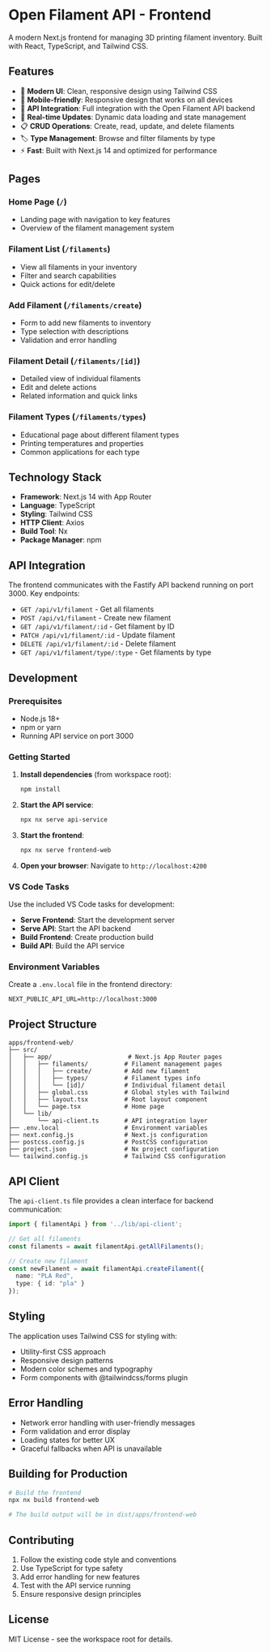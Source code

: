 # Open Filament API - Frontend

A modern Next.js frontend for managing 3D printing filament inventory. Built with React, TypeScript, and Tailwind CSS.

## Features

- 🎨 **Modern UI**: Clean, responsive design using Tailwind CSS
- 📱 **Mobile-friendly**: Responsive design that works on all devices
- 🔗 **API Integration**: Full integration with the Open Filament API backend
- 🚀 **Real-time Updates**: Dynamic data loading and state management
- 📋 **CRUD Operations**: Create, read, update, and delete filaments
- 🏷️ **Type Management**: Browse and filter filaments by type
- ⚡ **Fast**: Built with Next.js 14 and optimized for performance

## Pages

### Home Page (`/`)
- Landing page with navigation to key features
- Overview of the filament management system

### Filament List (`/filaments`)
- View all filaments in your inventory
- Filter and search capabilities
- Quick actions for edit/delete

### Add Filament (`/filaments/create`)
- Form to add new filaments to inventory
- Type selection with descriptions
- Validation and error handling

### Filament Detail (`/filaments/[id]`)
- Detailed view of individual filaments
- Edit and delete actions
- Related information and quick links

### Filament Types (`/filaments/types`)
- Educational page about different filament types
- Printing temperatures and properties
- Common applications for each type

## Technology Stack

- **Framework**: Next.js 14 with App Router
- **Language**: TypeScript
- **Styling**: Tailwind CSS
- **HTTP Client**: Axios
- **Build Tool**: Nx
- **Package Manager**: npm

## API Integration

The frontend communicates with the Fastify API backend running on port 3000. Key endpoints:

- `GET /api/v1/filament` - Get all filaments
- `POST /api/v1/filament` - Create new filament
- `GET /api/v1/filament/:id` - Get filament by ID
- `PATCH /api/v1/filament/:id` - Update filament
- `DELETE /api/v1/filament/:id` - Delete filament
- `GET /api/v1/filament/type/:type` - Get filaments by type

## Development

### Prerequisites

- Node.js 18+ 
- npm or yarn
- Running API service on port 3000

### Getting Started

1. **Install dependencies** (from workspace root):
   ```bash
   npm install
   ```

2. **Start the API service**:
   ```bash
   npx nx serve api-service
   ```

3. **Start the frontend**:
   ```bash
   npx nx serve frontend-web
   ```

4. **Open your browser**:
   Navigate to `http://localhost:4200`

### VS Code Tasks

Use the included VS Code tasks for development:

- **Serve Frontend**: Start the development server
- **Serve API**: Start the API backend
- **Build Frontend**: Create production build
- **Build API**: Build the API service

### Environment Variables

Create a `.env.local` file in the frontend directory:

```env
NEXT_PUBLIC_API_URL=http://localhost:3000
```

## Project Structure

```
apps/frontend-web/
├── src/
│   ├── app/                     # Next.js App Router pages
│   │   ├── filaments/          # Filament management pages
│   │   │   ├── create/         # Add new filament
│   │   │   ├── types/          # Filament types info
│   │   │   └── [id]/           # Individual filament detail
│   │   ├── global.css          # Global styles with Tailwind
│   │   ├── layout.tsx          # Root layout component
│   │   └── page.tsx            # Home page
│   └── lib/
│       └── api-client.ts       # API integration layer
├── .env.local                  # Environment variables
├── next.config.js              # Next.js configuration
├── postcss.config.js           # PostCSS configuration
├── project.json                # Nx project configuration
└── tailwind.config.js          # Tailwind CSS configuration
```

## API Client

The `api-client.ts` file provides a clean interface for backend communication:

```typescript
import { filamentApi } from '../lib/api-client';

// Get all filaments
const filaments = await filamentApi.getAllFilaments();

// Create new filament
const newFilament = await filamentApi.createFilament({
  name: "PLA Red",
  type: { id: "pla" }
});
```

## Styling

The application uses Tailwind CSS for styling with:

- Utility-first CSS approach
- Responsive design patterns
- Modern color schemes and typography
- Form components with @tailwindcss/forms plugin

## Error Handling

- Network error handling with user-friendly messages
- Form validation and error display
- Loading states for better UX
- Graceful fallbacks when API is unavailable

## Building for Production

```bash
# Build the frontend
npx nx build frontend-web

# The build output will be in dist/apps/frontend-web
```

## Contributing

1. Follow the existing code style and conventions
2. Use TypeScript for type safety
3. Add error handling for new features
4. Test with the API service running
5. Ensure responsive design principles

## License

MIT License - see the workspace root for details.
